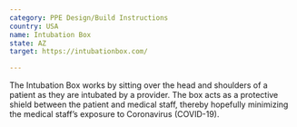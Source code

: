 ```yaml
---
category: PPE Design/Build Instructions
country: USA
name: Intubation Box
state: AZ
target: https://intubationbox.com/

---
```


The Intubation Box works by sitting over the head and shoulders of a patient as they are intubated by a provider. The box acts as a protective shield between the patient and medical staff, thereby hopefully minimizing the medical staff’s exposure to Coronavirus (COVID-19).